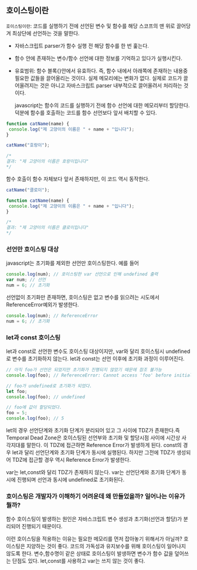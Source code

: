## 호이스팅이란

`호이스팅이란`: 코드를 실행하기 전에 선언된 변수 및 함수를 해당 스코프의 맨 위로 끌어당겨 최상단에 선언하는 것을 말한다.

- 자바스크립트 parser가 함수 실행 전 해당 함수를 한 번 훑는다.
- 함수 안에 존재하는 변수/함수 선언에 대한 정보를 기억하고 있다가 실행시킨다.
- 유효범위: 함수 블록{}안에서 유효하다.
  즉, 함수 내에서 아래쪽에 존재하는 내용중 필요한 값들을 끌어올리는 것이다.
  실제 메모리에는 변화가 없다. 실제로 코드가 끌어올려지는 것은 아니고 자바스크립트 parser 내부적으로 끌어올려서 처리하는 것이다.
  
  javascript는 함수의 코드를 실행하기 전에 함수 선언에 대한 메모리부터 할당한다.
  덕분에 함수를 호출하는 코드를 함수 선언보다 앞서 배치할 수 있다.
 ```js
 function catName(name) {
  console.log("제 고양이의 이름은 " + name + "입니다");
}

catName("호랑이");

/*
결과: "제 고양이의 이름은 호랑이입니다"
*/
 ```
 
 함수 호출이 함수 자체보다 앞서 존재하지만, 이 코드 역시 동작한다.
 ```js
 catName("클로이");

function catName(name) {
  console.log("제 고양이의 이름은 " + name + "입니다");
}

/*
결과: "제 고양이의 이름은 클로이입니다"
*/
 ```
 
 ### 선언만 호이스팅 대상
 
 javascript는 초기화를 제외한 선언만 호이스팅한다.
 예를 들어
 
 ```js
 console.log(num); // 호이스팅한 var 선언으로 인해 undefined 출력
var num; // 선언
num = 6; // 초기화
 ```
 
 선언없이 초기화만 존재하면, 호이스팅은 없고 변수를 읽으려는 시도에서 ReferenceError예외가 발생한다.
 ```js
 console.log(num); // ReferenceError
num = 6; // 초기화
 ```
 
 ### let과 const 호이스팅
 
 let과 const로 선언한 변수도 호이스팅 대상이지만, var와 달리 호이스팅시 undefined로 변수를 초기화하지 않는다.
 let과 const는 선언 이후에 초기화 과정이 이루어진다.
 
 ```js
 // 아직 foo가 선언은 되었지만 초기화가 진행되지 않았기 때문에 참조 불가능
console.log(foo); // ReferenceError: Cannot access 'foo' before initialization

// foo가 undefined로 초기화가 되었다.
let foo;
console.log(foo); // undefined

// foo에 값이 할당되었다.
foo = 5;
console.log(foo); // 5
 ```
 
 let의 경우 선언단계와 초기화 단계가 분리되어 있고 그 사이에 TDZ가 존재한다.즉 Temporal Dead Zone은 호이스팅된 선언부와 초기화 및 할당시점 사이에 시간상 사각지대를 말한다. 이 TDZ에 접근하면 Reference Error가 발생하게 된다.
 const의 경우 let과 달리 선언단계와 초기화 단계가 동시에 실행된다. 하지만 그전에 TDZ가 생성되어 TDZ에 접근할 경우 역시 Reference Error가 발생한다.
 
 var는 let,const와 달리 TDZ가 존재하지 않는다. var는 선언단계와 초기화 단계가 동시에 진행되며 선언과 동시에 undefined로 초기화된다.

### 호이스팅은 개발자가 이해하기 어려운데 왜 만들었을까? 일어나는 이유가 뭘까?

함수 호이스팅이 발생하는 원인은 자바스크립트 변수 생성과 초기화(선언과 할당)가 분리되어 진행되기 때문이다.

이런 호이스팅을 적용하는 이유는 필요한 메모리를 먼저 잡아놓기 위해서가 아닐까?
호이스팅은 지양하는 것이 좋다. 코드의 가독성과 유지보수를 위해 호이스팅이 일어나지 않도록 한다.
변수,함수명이 같은 상태로 호이스팅이 발생하면 변수가 함수 값을 덮어쓰는 단점도 있다.
let,const를 사용하고 var는 쓰지 않는 것이 좋다.
